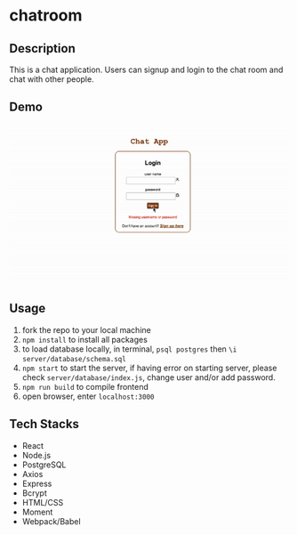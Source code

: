 # chatroom

## Description

This is a chat application. Users can signup and login to the chat room and chat with other people.

## Demo

![demo](./client/dist/demo.gif)

## Usage

1. fork the repo to your local machine
2. `npm install` to install all packages
3. to load database locally, in terminal, `psql postgres` then `\i server/database/schema.sql`
4. `npm start` to start the server, if having error on starting server, please check `server/database/index.js`, change user and/or add password.
5. `npm run build` to compile frontend
6. open browser, enter `localhost:3000`

## Tech Stacks

- React
- Node.js
- PostgreSQL
- Axios
- Express
- Bcrypt
- HTML/CSS
- Moment
- Webpack/Babel
